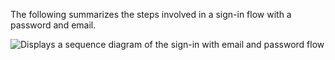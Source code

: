 The following summarizes the steps involved in a sign-in flow with a password and email.

<div class="full">

![Displays a sequence diagram of the sign-in with email and password flow](/img/oie-embedded-sdk/oie-embedded-dotnet-sign-in-pwd-email.png)

</div>
